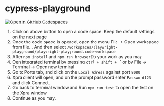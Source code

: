 # cypress-playground

[![Open in GitHub Codespaces](https://github.com/codespaces/badge.svg)](https://codespaces.new/deepu-roy/playwright-playground)

1. Click on above button to open a code space. Keep the default settings on the next page
2. Once the code space is opened, open the menu File -> Open workspace from file... And then select `/workspaces/playwright-playground/playwright-playground.code-workspace`
3. After `npm install` and `npm run browser`Do your work as you may
4. Oen integrated terminal by pressing `ctrl + shift + ` ` or by File -> Terminal -> Open new terminal
5. Go to Ports tab, and click on the `Local Adress` against port `8080`
6. Xpra client will open, and on the prompt password enter `Password123` and click Connect.
7. Go back to terminal window and Run `npm run test` to open the test on the Xpra window
8. Continue as you may.

